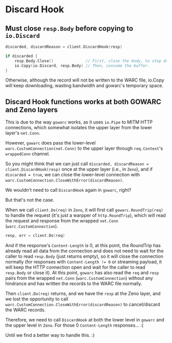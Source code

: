 # Discard Hook

## Must close `resp.Body` before copying to `io.Discard`

```go
discarded, discardReason = client.DiscardHook(resp)

if discarded {
    resp.Body.Close()              // First, close the body, to stop downloading data anymore.
    io.Copy(io.Discard, resp.Body) // Then, consume the buffer.
}
```

Otherwise, although the record will not be written to the WARC file, io.Copy will keep downloading, wasting bandwidth and gowarc's temporary space.

## Discard Hook functions works at both GOWARC and Zeno layers

This is due to the way `gowarc` works, as it uses `io.Pipe` to MITM HTTP connections, which somewhat isolates the upper layer from the lower layer's `net.Conn`.

However, `gowarc` does pass the lower-level `warc.CustomConnection(net.Conn)` to the upper layer through `req.Context`'s `wrappedConn` channel.

So you might think that we can just call `discarded, discardReason = client.DiscardHook(resp)` once at the upper layer (i.e., in `Zeno`), and if `discarded = true`, we can close the lower-level connection with `warc.CustomConnection.CloseWithError(discardReason)`.

We wouldn't need to call `DiscardHook` again in `gowarc`, right?

But that's not the case.

When we call `client.Do(req)` in `Zeno`, it will first call `gowarc.RoundTrip(req)` to handle the request (it's just a warpper of `http.RoundTrip`), which will read the request and response from the wrapped `net.Conn` (`warc.CustomConnection`).

```go
resp, err = client.Do(req)
```

And if the response's `Content-Length` is 0, at this point, the RoundTrip has already read all data from the connection and does not need to wait for the caller to read `resp.Body` (just returns empty), so it will close the connection normally (for responses with `Content-Length != 0` or streaming payload, it will keep the HTTP connection open and wait for the caller to read `resp.Body` or close it). At this point, `gowarc` has also read the `req` and `resp` pairs from the wrapped `net.Conn` (`warc.CustomConnection`) without any hindrance and has written the records to the WARC file normally.


Then `client.Do(req)` returns, and we have the `resp` at the Zeno layer, and we lost the opportunity to call `warc.CustomConnection.CloseWithError(discardReason)` to cancel/discard the WARC records.

Therefore, we need to call `DiscardHook` at both the lower level in `gowarc` and the upper level in `Zeno`. For those 0 `Content-Length` responses... :(

Until we find a better way to handle this. :)

